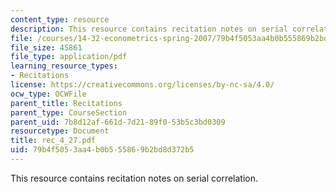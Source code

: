 ```yaml
---
content_type: resource
description: This resource contains recitation notes on serial correlation.
file: /courses/14-32-econometrics-spring-2007/79b4f5053aa4b0b555869b2bd8d372b5_rec_4_27.pdf
file_size: 45861
file_type: application/pdf
learning_resource_types:
- Recitations
license: https://creativecommons.org/licenses/by-nc-sa/4.0/
ocw_type: OCWFile
parent_title: Recitations
parent_type: CourseSection
parent_uid: 7b8d12af-661d-7d21-89f0-53b5c3bd0309
resourcetype: Document
title: rec_4_27.pdf
uid: 79b4f505-3aa4-b0b5-5586-9b2bd8d372b5
---
```

This resource contains recitation notes on serial correlation.